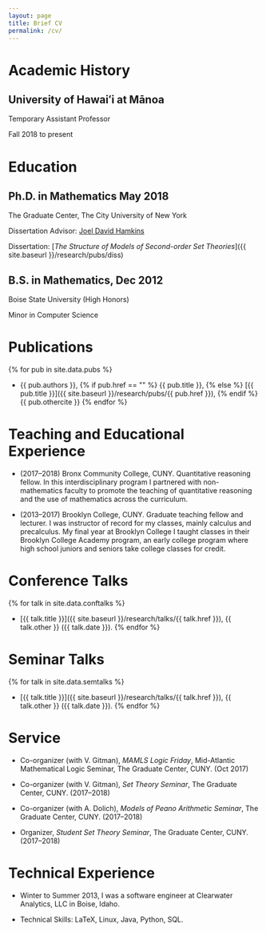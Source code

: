 ```yaml
---
layout: page
title: Brief CV
permalink: /cv/
---
```


Academic History
====

University of Hawaiʻi at Mānoa
----
Temporary Assistant Professor

Fall 2018 to present

Education
====

Ph.D. in Mathematics May 2018
----
The Graduate Center, The City University of New York

Dissertation Advisor: [Joel David Hamkins](http://jdh.hamkins.org)

Dissertation: [*The Structure of Models of Second-order Set Theories*]({{ site.baseurl }}/research/pubs/diss)

B.S. in Mathematics, Dec 2012
----
Boise State University (High Honors)

Minor in Computer Science

Publications
====

{% for pub in site.data.pubs %}
* {{ pub.authors }}, {% if pub.href == "" %} {{ pub.title }}, {% else %} [{{ pub.title }}]({{ site.baseurl }}/research/pubs/{{ pub.href }}), {% endif %} {{ pub.othercite }}
{% endfor %}

Teaching and Educational Experience
====

* (2017–2018) Bronx Community College, CUNY. Quantitative reasoning fellow. In this interdisciplinary program I partnered with non-mathematics faculty to promote the teaching of quantitative reasoning and the use of mathematics across the curriculum.

* (2013–2017) Brooklyn College, CUNY. Graduate teaching fellow and lecturer. I was instructor of record for my classes, mainly calculus and precalculus. My final year at Brooklyn College I taught classes in their Brooklyn College Academy program, an early college program where high school juniors and seniors take college classes for credit.

Conference Talks
====

{% for talk in site.data.conftalks %}
* [{{ talk.title }}]({{ site.baseurl }}/research/talks/{{ talk.href }}), {{ talk.other }} ({{ talk.date }}).
{% endfor %}

Seminar Talks
====

{% for talk in site.data.semtalks %}
* [{{ talk.title }}]({{ site.baseurl }}/research/talks/{{ talk.href }}), {{ talk.other }} ({{ talk.date }}).
{% endfor %}

Service
====

* Co-organizer (with V. Gitman), *MAMLS Logic Friday*, Mid-Atlantic Mathematical Logic Seminar, The Graduate Center, CUNY. (Oct 2017)

* Co-organizer (with V. Gitman), *Set Theory Seminar*, The Graduate Center, CUNY. (2017–2018)

* Co-organizer (with A. Dolich), *Models of Peano Arithmetic Seminar*, The Graduate Center, CUNY. (2017–2018)

* Organizer, *Student Set Theory Seminar*, The Graduate Center, CUNY. (2017–2018)

Technical Experience
====

* Winter to Summer 2013, I was a software engineer at Clearwater Analytics, LLC in Boise, Idaho. 

* Technical Skills: LaTeX, Linux, Java, Python, SQL.
